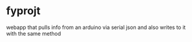 # fyprojt
webapp that pulls info from an arduino via serial json and also writes to it with the same method
